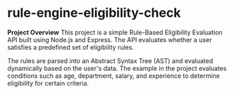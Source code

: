 # rule-engine-eligibility-check
**Project Overview**
This project is a simple Rule-Based Eligibility Evaluation API built using Node.js and Express. The API evaluates whether a user satisfies a predefined set of eligibility rules.

The rules are parsed into an Abstract Syntax Tree (AST) and evaluated dynamically based on the user's data. The example in the project evaluates conditions such as age, department, salary, and experience to determine eligibility for certain criteria.

